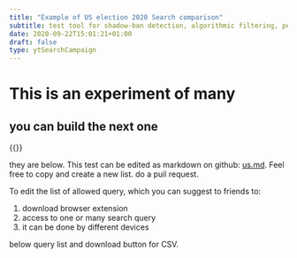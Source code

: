 ```yaml
---
title: "Example of US election 2020 Search comparison"
subtitle: test tool for shadow-ban detection, algorithmic filtering, personalization in searches 
date: 2020-09-22T15:01:21+01:00
draft: false
type: ytSearchCampaign
---
```


# This is an experiment of many 
## you can build the next one

{{<colorblock text="Collective observation of youtube personalization in US election, follow for more">}}

they are below. This test can be edited as markdown on github: [us.md](https://github.com/tracking-exposed/youtube.tracking.exposed/blob/master/content/chiaro/us.md). Feel free to copy and create a new list. do a puil request.

To edit the list of allowed query, which you can suggest to friends to:

1. download browser extension
2. access to one or many search query
3. it can be done by different devices

below query list and download button for CSV.

<!-- below here is appended content generated by:

    youtube.tracking.exposed/themes/trex/layouts/ytSearchCampaign/single.html
    Which calls
    youtube.tracking.exposed/statis/js/sunnyhack.js
    It calls onload the js function getCampaignQueryStats('experiment')
    As argument takes the campaign name, the variable comes from the URL 
    and thus, from this filename. 
    Then, behind the scene, an API call to 
    /api/v2/queries/<campaignName>
 -->